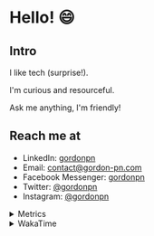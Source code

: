 # Hello! 😄

## Intro

I like tech (surprise!).

I'm curious and resourceful.

Ask me anything, I'm friendly!

## Reach me at

- LinkedIn: [gordonpn](https://www.linkedin.com/in/gordonpn/)
- Email: [contact@gordon-pn.com](mailto:contact@gordon-pn.com)
- Facebook Messenger: [gordonpn](https://www.messenger.com/t/Gordonpn)
- Twitter: [@gordonpn](https://twitter.com/Gordonpn)
- Instagram: [@gordonpn](https://www.instagram.com/gordonpn/)

<details>
  <summary>Metrics</summary>

  <img align="center" src="https://github.com/gordonpn/gordonpn/blob/master/github-metrics.svg" alt="GitHub Metrics">

</details>

<details>
  <summary>WakaTime</summary>

  <!--START_SECTION:waka-->
![Code Time](http://img.shields.io/badge/Code%20Time-176%20hrs%2042%20mins-blue)

![Profile Views](http://img.shields.io/badge/Profile%20Views-1-blue)

**🐱 My GitHub Data** 

> 🏆 303 Contributions in the Year 2022
 > 
> 📦 131.4 kB Used in GitHub's Storage 
 > 
> 🚫 Not Opted to Hire
 > 
> 📜 32 Public Repositories 
 > 
> 🔑 16 Private Repositories  
 > 
**I'm an Early 🐤** 

```text
🌞 Morning    179 commits    █████░░░░░░░░░░░░░░░░░░░░   19.8% 
🌆 Daytime    346 commits    █████████░░░░░░░░░░░░░░░░   38.27% 
🌃 Evening    355 commits    █████████░░░░░░░░░░░░░░░░   39.27% 
🌙 Night      24 commits     ░░░░░░░░░░░░░░░░░░░░░░░░░   2.65%

```
📅 **I'm Most Productive on Wednesday** 

```text
Monday       159 commits    ████░░░░░░░░░░░░░░░░░░░░░   17.59% 
Tuesday      135 commits    ███░░░░░░░░░░░░░░░░░░░░░░   14.93% 
Wednesday    177 commits    █████░░░░░░░░░░░░░░░░░░░░   19.58% 
Thursday     112 commits    ███░░░░░░░░░░░░░░░░░░░░░░   12.39% 
Friday       130 commits    ███░░░░░░░░░░░░░░░░░░░░░░   14.38% 
Saturday     69 commits     ██░░░░░░░░░░░░░░░░░░░░░░░   7.63% 
Sunday       122 commits    ███░░░░░░░░░░░░░░░░░░░░░░   13.5%

```


📊 **This Week I Spent My Time On** 

```text
⌚︎ Time Zone: America/Toronto

💬 Programming Languages: 
Python                   9 hrs 28 mins       █████████████░░░░░░░░░░░░   54.87% 
Docker                   2 hrs 10 mins       ███░░░░░░░░░░░░░░░░░░░░░░   12.6% 
YAML                     1 hr 28 mins        ██░░░░░░░░░░░░░░░░░░░░░░░   8.56% 
Bash                     1 hr 25 mins        ██░░░░░░░░░░░░░░░░░░░░░░░   8.26% 
Other                    1 hr 14 mins        █░░░░░░░░░░░░░░░░░░░░░░░░   7.24%

🔥 Editors: 
VS Code                  17 hrs 15 mins      █████████████████████████   100.0%

🐱‍💻 Projects: 
maplelegends-vote-reminde16 hrs 10 mins      ███████████████████████░░   93.65% 
dotfiles                 1 hr 5 mins         █░░░░░░░░░░░░░░░░░░░░░░░░   6.35%

💻 Operating System: 
Mac                      17 hrs 15 mins      █████████████████████████   100.0%

```

**I Mostly Code in JavaScript** 

```text
JavaScript               10 repos            ████░░░░░░░░░░░░░░░░░░░░░   18.52% 
Java                     10 repos            ████░░░░░░░░░░░░░░░░░░░░░   18.52% 
Python                   7 repos             ███░░░░░░░░░░░░░░░░░░░░░░   12.96% 
Ruby                     4 repos             █░░░░░░░░░░░░░░░░░░░░░░░░   7.41% 
TypeScript               4 repos             █░░░░░░░░░░░░░░░░░░░░░░░░   7.41%

```


**Timeline**

![Chart not found](https://raw.githubusercontent.com/gordonpn/gordonpn/master/charts/bar_graph.png) 


 Last Updated on 23/06/2022 04:42:53 UTC
<!--END_SECTION:waka-->
</details>
